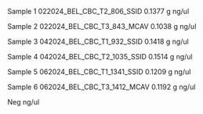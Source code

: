 Sample 1
022024_BEL_CBC_T2_806_SSID 
	 0.1377 g
	 ng/ul

Sample 2
022024_BEL_CBC_T3_843_MCAV
	 0.1038 g
	 ng/ul

Sample 3
042024_BEL_CBC_T1_932_SSID
	 0.1418 g
	 ng/ul
	 
Sample 4
042024_BEL_CBC_T2_1035_SSID
	 0.1514 g
	 ng/ul
	 
Sample 5
062024_BEL_CBC_T1_1341_SSID 
	 0.1209 g
	 ng/ul
	 
Sample 6
062024_BEL_CBC_T3_1412_MCAV
	 0.1192 g
	 ng/ul
	 
Neg
	 ng/ul